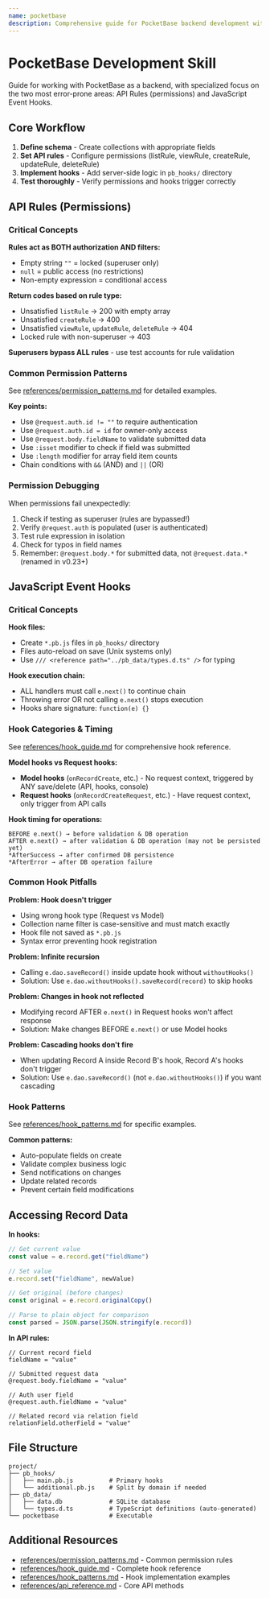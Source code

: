 ```yaml
---
name: pocketbase
description: Comprehensive guide for PocketBase backend development with focus on API rules/permissions and JavaScript event hooks. Use when working with PocketBase collections, setting up access control, implementing server-side hooks, or debugging permission/hook issues in PocketBase applications.
---
```


# PocketBase Development Skill

Guide for working with PocketBase as a backend, with specialized focus on the two most error-prone areas: API Rules (permissions) and JavaScript Event Hooks.

## Core Workflow

1. **Define schema** - Create collections with appropriate fields
2. **Set API rules** - Configure permissions (listRule, viewRule, createRule, updateRule, deleteRule)
3. **Implement hooks** - Add server-side logic in `pb_hooks/` directory
4. **Test thoroughly** - Verify permissions and hooks trigger correctly

## API Rules (Permissions)

### Critical Concepts

**Rules act as BOTH authorization AND filters:**
- Empty string `""` = locked (superuser only)
- `null` = public access (no restrictions)
- Non-empty expression = conditional access

**Return codes based on rule type:**
- Unsatisfied `listRule` → 200 with empty array
- Unsatisfied `createRule` → 400
- Unsatisfied `viewRule`, `updateRule`, `deleteRule` → 404
- Locked rule with non-superuser → 403

**Superusers bypass ALL rules** - use test accounts for rule validation

### Common Permission Patterns

See [references/permission_patterns.md](references/permission_patterns.md) for detailed examples.

**Key points:**
- Use `@request.auth.id != ""` to require authentication
- Use `@request.auth.id = id` for owner-only access
- Use `@request.body.fieldName` to validate submitted data
- Use `:isset` modifier to check if field was submitted
- Use `:length` modifier for array field item counts
- Chain conditions with `&&` (AND) and `||` (OR)

### Permission Debugging

When permissions fail unexpectedly:
1. Check if testing as superuser (rules are bypassed!)
2. Verify `@request.auth` is populated (user is authenticated)
3. Test rule expression in isolation
4. Check for typos in field names
5. Remember: `@request.body.*` for submitted data, not `@request.data.*` (renamed in v0.23+)

## JavaScript Event Hooks

### Critical Concepts

**Hook files:**
- Create `*.pb.js` files in `pb_hooks/` directory
- Files auto-reload on save (Unix systems only)
- Use `/// <reference path="../pb_data/types.d.ts" />` for typing

**Hook execution chain:**
- ALL handlers must call `e.next()` to continue chain
- Throwing error OR not calling `e.next()` stops execution
- Hooks share signature: `function(e) {}`

### Hook Categories & Timing

See [references/hook_guide.md](references/hook_guide.md) for comprehensive hook reference.

**Model hooks vs Request hooks:**
- **Model hooks** (`onRecordCreate`, etc.) - No request context, triggered by ANY save/delete (API, hooks, console)
- **Request hooks** (`onRecordCreateRequest`, etc.) - Have request context, only trigger from API calls

**Hook timing for operations:**
```
BEFORE e.next() → before validation & DB operation
AFTER e.next() → after validation & DB operation (may not be persisted yet)
*AfterSuccess → after confirmed DB persistence
*AfterError → after DB operation failure
```

### Common Hook Pitfalls

**Problem: Hook doesn't trigger**
- Using wrong hook type (Request vs Model)
- Collection name filter is case-sensitive and must match exactly
- Hook file not saved as `*.pb.js`
- Syntax error preventing hook registration

**Problem: Infinite recursion**
- Calling `e.dao.saveRecord()` inside update hook without `withoutHooks()`
- Solution: Use `e.dao.withoutHooks().saveRecord(record)` to skip hooks

**Problem: Changes in hook not reflected**
- Modifying record AFTER `e.next()` in Request hooks won't affect response
- Solution: Make changes BEFORE `e.next()` or use Model hooks

**Problem: Cascading hooks don't fire**
- When updating Record A inside Record B's hook, Record A's hooks don't trigger
- Solution: Use `e.dao.saveRecord()` (not `e.dao.withoutHooks()`) if you want cascading

### Hook Patterns

See [references/hook_patterns.md](references/hook_patterns.md) for specific examples.

**Common patterns:**
- Auto-populate fields on create
- Validate complex business logic
- Send notifications on changes
- Update related records
- Prevent certain field modifications

## Accessing Record Data

**In hooks:**
```javascript
// Get current value
const value = e.record.get("fieldName")

// Set value
e.record.set("fieldName", newValue)

// Get original (before changes)
const original = e.record.originalCopy()

// Parse to plain object for comparison
const parsed = JSON.parse(JSON.stringify(e.record))
```

**In API rules:**
```
// Current record field
fieldName = "value"

// Submitted request data
@request.body.fieldName = "value"

// Auth user field  
@request.auth.fieldName = "value"

// Related record via relation field
relationField.otherField = "value"
```

## File Structure

```
project/
├── pb_hooks/
│   ├── main.pb.js          # Primary hooks
│   └── additional.pb.js    # Split by domain if needed
├── pb_data/
│   ├── data.db             # SQLite database
│   └── types.d.ts          # TypeScript definitions (auto-generated)
└── pocketbase              # Executable
```

## Additional Resources

- [references/permission_patterns.md](references/permission_patterns.md) - Common permission rules
- [references/hook_guide.md](references/hook_guide.md) - Complete hook reference
- [references/hook_patterns.md](references/hook_patterns.md) - Hook implementation examples
- [references/api_reference.md](references/api_reference.md) - Core API methods

